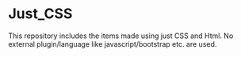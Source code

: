 # Just_CSS
This repository includes the items made using just CSS and Html. No external plugin/language like javascript/bootstrap etc. are used.
